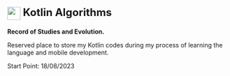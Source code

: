 <h1>
<div style="font-size: 24px;">
    <img align="center" width="30px" src="https://i.imgur.com/42Bc5i3.png">
    Kotlin Algorithms
</div>
</h1>
 
**Record of Studies and Evolution.**

Reserved place to store my Kotlin codes during my process of learning the language and mobile development.

Start Point: 18/08/2023